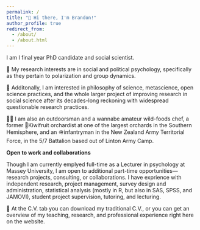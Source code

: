 ```yaml
---
permalink: /
title: "👋 Hi there, I'm Brandon!"
author_profile: true
redirect_from: 
  - /about/
  - /about.html
---
```


I am I final year PhD candidate and social scientist. 

📝 My research interests are in social and political psychology, specifically as they pertain to polarization and group dynamics. 

🧠 Additonally, I am interested in philosophy of science, metascience, open science practices, and the whole larger project of improving research in social science after its decades-long reckoning with widespread questionable research practices. 

🧑‍🍳 I am also an outdoorsman and a wannabe amateur wild-foods chef, a former 🥝Kiwifruit orchardist at one of the largest orchards in the Southern Hemisphere, and an 🪖infantryman in the New Zealand Army Territorial Force, in the 5/7 Battalion based out of Linton Army Camp.

**Open to work and collaborations**

Though I am currently emplyed full-time as a Lecturer in psychology at Massey University, I am open to additional part-time opportunities—research projects, consulting, or collaborations. 
I have exprience with independent research, project management, survey design and administration, statistical analysis (mostly in R, but also in SAS, SPSS, and JAMOVI), student project supervision, tutoring, and lecturing.


📃 At the C.V. tab you can download my traditional C.V., or you can get an overview of my teaching, research, and professional experience right here on the website. 
